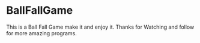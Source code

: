 # BallFallGame
This is a Ball Fall Game make it and enjoy it. Thanks for Watching and follow for more amazing programs.
